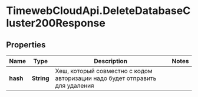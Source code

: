 # TimewebCloudApi.DeleteDatabaseCluster200Response

## Properties

Name | Type | Description | Notes
------------ | ------------- | ------------- | -------------
**hash** | **String** | Хеш, который совместно с кодом авторизации надо будет отправить для удаления | 


